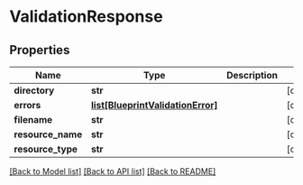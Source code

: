 # ValidationResponse

## Properties
Name | Type | Description | Notes
------------ | ------------- | ------------- | -------------
**directory** | **str** |  | [optional] 
**errors** | [**list[BlueprintValidationError]**](BlueprintValidationError.md) |  | [optional] 
**filename** | **str** |  | [optional] 
**resource_name** | **str** |  | [optional] 
**resource_type** | **str** |  | [optional] 

[[Back to Model list]](../README.md#documentation-for-models) [[Back to API list]](../README.md#documentation-for-api-endpoints) [[Back to README]](../README.md)

